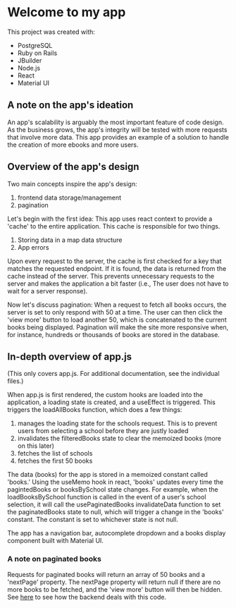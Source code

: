 # Welcome to my app

This project was created with:
 - PostgreSQL
 - Ruby on Rails
 - JBuilder
 - Node.js
 - React
 - Material UI


## A note on the app's ideation

An app's scalability is arguably the most important feature of code design. As the business grows, the app's integrity will be tested
with more requests that involve more data. 
This app provides an example of a solution to handle the creation of more ebooks and more users.


## Overview of the app's design

Two main concepts inspire the app's design:
1. frontend data storage/management
2. pagination

Let's begin with the first idea:
This app uses react context to provide a 'cache' to the entire application. This cache is responsible for two things.
1. Storing data in a map data structure
2. App errors

Upon every request to the server, the cache is first checked for a key that matches the requested endpoint. If it is found, the
data is returned from the cache instead of the server. This prevents unnecessary requests to the server and makes the application 
a bit faster (i.e., The user does not have to wait for a server response).

Now let's discuss pagination:
When a request to fetch all books occurs, the server is set to only respond with 50 at a time. The user can then click the 'view more' button to
load another 50, which is concatenated to the current books being displayed.
Pagination will make the site more responsive when, for instance, hundreds or thousands of books are stored in the database.


## In-depth overview of app.js

(This only covers app.js. For additional documentation, see the individual files.)

When app.js is first rendered, the custom hooks are loaded into the application, a loading state is created, and a useEffect is triggered. This triggers the loadAllBooks function, which does a few things:
1. manages the loading state for the schools request. This is to prevent users from selecting a school before they are justly loaded
2. invalidates the filteredBooks state to clear the memoized books (more on this later)
3. fetches the list of schools
4. fetches the first 50 books

The data (books) for the app is stored in a memoized constant called 'books.' Using the useMemo hook in react, 'books' updates every time the pagintedBooks or booksBySchool state changes. For example, when the loadBooksBySchool function is called in the event of a user's school selection, it will call the usePaginatedBooks invalidateData function to set 
the paginatedBooks state to null, which will trigger a change in the 'books' constant. The constant is set to whichever state is not null.

The app has a navigation bar, autocomplete dropdown and a books display component built with Material UI. 


### A note on paginated books

Requests for paginated books will return an array of 50 books and a 'nextPage' property. The nextPage property will return null if there are no more books to be fetched, and the 'view more' button will then be hidden. See [here](../backend/app/controllers/api/books_controller.rb) to see how the backend deals with this code. 
